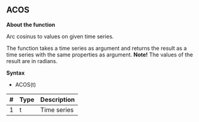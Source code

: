 ﻿## ACOS
**About the function**

Arc cosinus to values on given time series.

The function takes a time series as argument and returns the result as a time
series with the same properties as argument. **Note!** The values of the result
are in radians.

**Syntax**

- ACOS(t)

| # | Type | Description |
|---|---|---|
| 1 | t | Time series |
